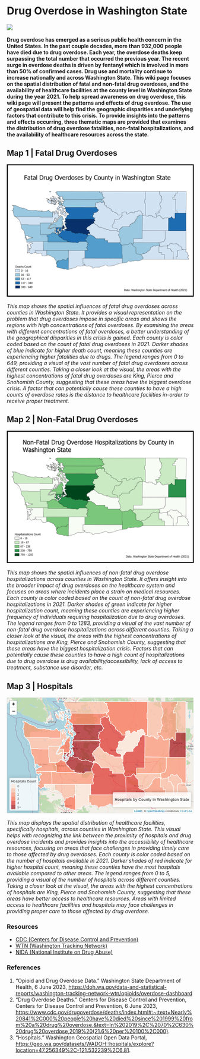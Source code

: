 # Drug Overdose in Washington State
![](https://doh.wa.gov/sites/default/files/2023-03-images/WTN_Web-Infographic-BOX_Opioid-overdoses.png?uid=649b6a2460c5b)

**Drug overdose has emerged as a serious public health concern in the United States. In the past couple decades, more than 932,000 people have died due to drug overdose. Each year, the overdose deaths keep surpassing the total number that occurred the previous year. The recent surge in overdose deaths is driven by fentanyl which is involved in more than 50% of confirmed cases. Drug use and mortality continue to increase nationally and across Washington State. This wiki page focuses on the spatial distribution of fatal and non-fatal drug overdoses, and the availability of healthcare facilities at the county level in Washington State during the year 2021. To help spread awareness on drug overdose, this wiki page will present the patterns and effects of drug overdose. The use of geospatial data will help find the geographic disparities and underlying factors that contribute to this crisis. To provide insights into the patterns and effects occurring, three thematic maps are provided that examines the distribution of drug overdose fatalities, non-fatal hospitalizations, and the availability of healthcare resources across the state.**


## Map 1 | Fatal Drug Overdoses
![](https://github.com/johnvta/johnvta.github.io/blob/main/AnyDrugDeaths2021.png?raw=true)

*This map shows the spatial influences of fatal drug overdoses across counties in Washington State. It provides a visual representation on the problem that drug overdoses impose in specific areas and shows the regions with high concentrations of fatal overdoses. By examining the areas with different concentrations of fatal overdoses, a better understanding of the geographical disparities in this crisis is gained. Each county is color coded based on the count of fatal drug overdoses in 2021. Darker shades of blue indicate for higher death count, meaning these counties are experiencing higher fatalities due to drugs. The legend ranges from 0 to 649, providing a visual of the vast number of fatal drug overdoses across different counties. Taking a closer look at the visual, the areas with the highest concentrations of fatal drug overdoses are King, Pierce and Snohomish County, suggesting that these areas have the biggest overdose crisis. A factor that can potentially cause these counties to have a high counts of overdose rates is the distance to healthcare facilities in-order to receive proper treatment.*

## Map 2 | Non-Fatal Drug Overdoses 
![](https://github.com/johnvta/johnvta.github.io/blob/main/HospitilizationCount.png?raw=true)

*This map shows the spatial influences of non-fatal drug overdose hospitalizations across counties in Washington State. It offers insight into the broader impact of drug overdoses on the healthcare system and focuses on areas where incidents place a strain on medical resources. Each county is color coded based on the count of non-fatal drug overdose hospitalizations in 2021. Darker shades of green indicate for higher hospitalization count, meaning these counties are experiencing higher frequency of individuals requiring hospitalization due to drug overdoses. The legend ranges from 0 to 1283, providing a visual of the vast number of non-fatal drug overdose hospitalizations across different counties. Taking a closer look at the visual, the areas with the highest concentrations of hospitalizations are King, Pierce and Snohomish County, suggesting that these areas have the biggest hospitalization crisis. Factors that can potentially cause these counties to have a high count of hospitalizations due to drug overdose is drug availability/accessibility, lack of access to treatment, substance use disorder, etc.*

## Map 3 | Hospitals
![](https://github.com/johnvta/johnvta.github.io/blob/main/Hospitals.png?raw=true)

*This map displays the spatial distribution of healthcare facilities, specifically hospitals, across counties in Washington State. This visual helps with recognizing the link between the proximity of hospitals and drug overdose incidents and provides insights into the accessibility of healthcare resources, focusing on areas that face challenges in providing timely care to those affected by drug overdoses. Each county is color coded based on the number of hospitals available in 2021. Darker shades of red indicate for higher hospital count, meaning these counties have the most hospitals available compared to other areas. The legend ranges from 0 to 5, providing a visual of the number of hospitals across different counties. Taking a closer look at the visual, the areas with the highest concentrations of hospitals are King, Pierce and Snohomish County, suggesting that these areas have better access to healthcare resources. Areas with limited access to healthcare facilities and hospitals may face challenges in providing proper care to those affected by drug overdose.*

### Resources
- [CDC (Centers for Disease Control and Prevention)](https://www.cdc.gov/drugoverdose/deaths/index.html)
- [WTN (Washington Tracking Network)](https://fortress.wa.gov/doh/wtn/WTNPortal#!q0=1428)
- [NIDA (National Institute on Drug Abuse)](https://nida.nih.gov/research-topics/trends-statistics/overdose-death-rates)

### References
1. “Opioid and Drug Overdose Data.” Washington State Department of Health, 6 June 2023, https://doh.wa.gov/data-and-statistical-reports/washington-tracking-network-wtn/opioids/overdose-dashboard
2. “Drug Overdose Deaths.” Centers for Disease Control and Prevention, Centers for Disease Control and Prevention, 6 June 2023, https://www.cdc.gov/drugoverdose/deaths/index.html#:~:text=Nearly%20841%2C000%20people%20have%20died%20since%201999%20from%20a%20drug%20overdose.&text=In%202019%2C%2070%2C630%20drug%20overdose,2019%20(21.6%20per%20100%2C000). 
3. “Hospitals.” Washington Geospatial Open Data Portal, https://geo.wa.gov/datasets/WADOH::hospitals/explore?location=47.256349%2C-121.532239%2C6.81.

